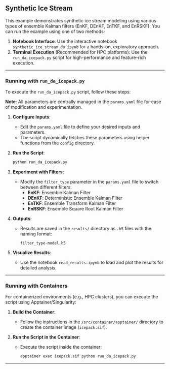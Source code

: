 ## **Synthetic Ice Stream**

This example demonstrates synthetic ice stream modeling using various types of ensemble Kalman filters (EnKF, DEnKF, EnTKF, and EnRSKF). You can run the example using one of two methods:

1. **Notebook Interface**: Use the interactive notebook `synthetic_ice_stream_da.ipynb` for a hands-on, exploratory approach.
2. **Terminal Execution** (Recommended for HPC platforms): Use the `run_da_icepack.py` script for high-performance and feature-rich execution.

---

### **Running with `run_da_icepack.py`**

To execute the `run_da_icepack.py` script, follow these steps:

**Note**: All parameters are centrally managed in the `params.yaml` file for ease of modification and experimentation.

1. **Configure Inputs**:
   - Edit the `params.yaml` file to define your desired inputs and parameters.
   - The script dynamically fetches these parameters using helper functions from the `config` directory.

2. **Run the Script**:
   ```bash
   python run_da_icepack.py
   ```

3. **Experiment with Filters**:
   - Modify the `filter_type` parameter in the `params.yaml` file to switch between different filters:
     - **EnKF**: Ensemble Kalman Filter
     - **DEnKF**: Deterministic Ensemble Kalman Filter
     - **EnTKF**: Ensemble Transform Kalman Filter
     - **EnRSKF**: Ensemble Square Root Kalman Filter

4. **Outputs**:
   - Results are saved in the `results/` directory as `.h5` files with the naming format:
     ```
     filter_type-model.h5
     ```

5. **Visualize Results**:
   - Use the notebook `read_results.ipynb` to load and plot the results for detailed analysis.

---

### **Running with Containers**

For containerized environments (e.g., HPC clusters), you can execute the script using Apptainer/Singularity:

1. **Build the Container**:
   - Follow the instructions in the `/src/container/apptainer/` directory to create the container image (`icepack.sif`).

2. **Run the Script in the Container**:
   - Execute the script inside the container:
     ```bash
     apptainer exec icepack.sif python run_da_icepack.py
     ```

---
